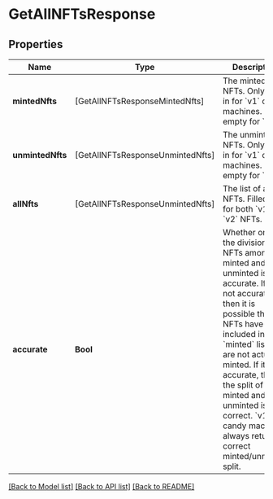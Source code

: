 # GetAllNFTsResponse

## Properties
Name | Type | Description | Notes
------------ | ------------- | ------------- | -------------
**mintedNfts** | [GetAllNFTsResponseMintedNfts] | The minted NFTs. Only filled in for &#x60;v1&#x60; candy machines. Left empty for &#x60;v2&#x60;. | [optional] 
**unmintedNfts** | [GetAllNFTsResponseUnmintedNfts] | The unminted NFTs. Only filled in for &#x60;v1&#x60; candy machines. Left empty for &#x60;v2&#x60;. | [optional] 
**allNfts** | [GetAllNFTsResponseUnmintedNfts] | The list of all NFTs. Filled in for both &#x60;v1&#x60; and &#x60;v2&#x60; NFTs. | [optional] 
**accurate** | **Bool** | Whether or not the division of NFTs among minted and unminted is accurate. If it is not accurate, then it is possible that NFTs have been included in the &#x60;minted&#x60; list that are not actually minted. If it is accurate, then the split of  minted and unminted is correct. &#x60;v1&#x60; candy machines always return a correct minted/unminted split.   | [optional] 

[[Back to Model list]](../README.md#documentation-for-models) [[Back to API list]](../README.md#documentation-for-api-endpoints) [[Back to README]](../README.md)


